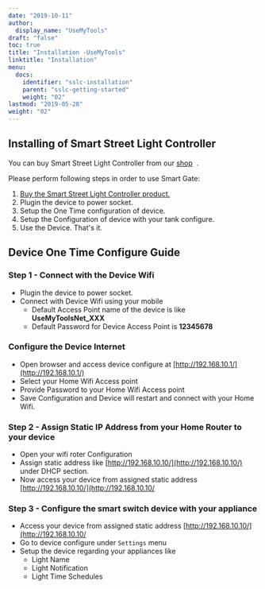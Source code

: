 ```yaml
---
date: "2019-10-11"
author:
  display_name: "UseMyTools"
draft: "false"
toc: true
title: "Installation -UseMyTools"
linktitle: "Installation"
menu:
  docs:
    identifier: "sslc-installation"
    parent: "sslc-getting-started"
    weight: "02"
lastmod: "2019-05-28"
weight: "02"
---
```


## Installing of Smart Street Light Controller ##

You can buy Smart Street Light Controller from our [shop](https://shop.usemytools.net/product/smart-street-light-controller/)  .

Please perform following steps in order to use Smart Gate:

1. [Buy the Smart Street Light Controller product.](https://shop.usemytools.net/product/smart-street-light-controller/)
1. Plugin the device to power socket.
1. Setup the One Time configuration of device.
1. Setup the Configuration of device with your tank configure.
1. Use the Device. That's it.

## Device One Time Configure Guide ##


### Step 1 - Connect with the Device Wifi ###

* Plugin the device to power socket.
* Connect with Device Wifi using your mobile
  * Default Access Point name of the device is like **UseMyToolsNet_XXX**
  * Default Password for Device Access Point is **12345678**

### Configure the Device Internet ###

* Open browser and access device configure at [http://192.168.10.1/](http://192.168.10.1/)
* Select your Home Wifi Access point
* Provide Password to your Home Wifi Access point
* Save Configuration and Device will restart and connect with your Home Wifi.

### Step 2 - Assign Static IP Address from your Home Router to your device ###

* Open your wifi roter Configuration
* Assign static address like [http://192.168.10.10/](http://192.168.10.10/) under DHCP section.
* Now access your device from assigned static address [http://192.168.10.10/](http://192.168.10.10/


### Step 3 - Configure the smart switch device with your appliance ###

  * Access your device from assigned static address [http://192.168.10.10/](http://192.168.10.10/
  * Go to device configure under `Settings` menu
  * Setup the device regarding your appliances like
    * Light Name
    * Light Notification
    * Light Time Schedules
